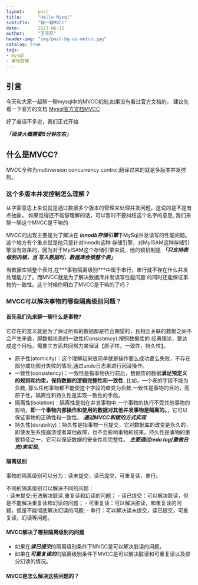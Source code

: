 ```yaml
---
layout:     post
title:      "Hello Mysql"
subtitle:   "聊一聊MVCC"
date:       2023-06-15
author:     "王元存"
header-img: "img/post-bg-os-metro.jpg"
catalog: true
tags:
- mysql
- 事物管理
---
```


引言
-----
今天和大家一起聊一聊mysql中的MVCC机制,如果没有看过官方文档的，
建议先看一下官方的文档 [Mysql官方文档MVCC](https://dev.mysql.com/doc/refman/8.0/en/innodb-multi-versioning.html) 

好了废话不多说，我们正式开始 

***「阅读大概需要5分钟左右」***




什么是MVCC?
------
MVCC全称为multiversion concurrency control,翻译过来的就是多版本并发控制。

### **这个多版本并发控制怎么理解？**
<p>从字面意思上来说就是通过数据多个版本的管理来处理并发问题。这说的是不是有点抽象，
如果觉得还不能够理解的话，可以暂时不要纠结这个名字的意思, 我们来聊一聊这个MVCC是干嘛的  </p>

MVCC的出现主要是为了解决在 ***innodb存储引擎***下MySql并发读写的性能问题。这个地方有个重点就是他只是针对innodb这种
存储引擎，对MyISAM这种存储引擎没有效果的，因为对于MyISAM这个存储引擎来说，他的锁机制是 ***「只支持表级别的锁，当
写入数据时，数据库会锁整个表」***
<p>
当数据库锁整个表时,在***事物隔离级别***中属于串行，串行就不存在什么并发处理能力了。而MVCC就是为了解决数据库并发读写性能问题
的同时还能保证事物的一致性。这个时候你明白了MVCC是干嘛的了吗？
</p>

### **MVCC可以解决事物的哪些隔离级别问题？**

#### 首先我们先来聊一聊**什么是事物?**

<p>
它存在的意义就是为了保证所有的数据都是符合期望的，且相互关联的数据之间不会产生矛盾，即数据状态的一致性(Consistency).按照数据库的
经典理论，要达成这个目标，需要三方面共同努力来保证【原子性，一致性，持久性】。
</p>

- 原子性(atomicity)：这个理解起来很简单就是操作要么成功要么失败，不存在部分成功部分失败的情况,通过undo日志来进行回滚操作。
- 一致性(consistency)：一致性是指事物执行前后，数据库的数据**满足预定义的规则和约束，保持数据的逻辑完整性和一致性.** 比如，一个表的字段不能为负数,
  那么任何事物都不能使这个字段的值变为负数.一致性是事物的目的，而原子性，隔离性和持久性是实现一致性的手段。
- 隔离性(isolation)：隔离性是指在并发事物中,一个事物的执行不受其他事物的影响，**即一个事物内部操作和使用的数据对其他并发事物是隔离的。**，它可以保证事物的正确性和一致性。
  ***通过MVCC和锁的方式实现***
- 持久性(durability)：持久性是指事物一旦提交，它对数据库的改变是永久的，即使发生系统崩溃或者其他故障，也不会影响事物的结果。持久性是事物的重要特征之一，它可以保证数据的安全性和完整性。
  ***主要通过redo log(重做日志)来实现***。

#### 隔离级别
<p>
事物的隔离级别可以分为：读未提交，读已提交，可重复读，串行。
</p>
不同的隔离级别可以解决不同的问题：<br>
- 读未提交:无法解决脏读,重复读和幻读的问题；
- 读已提交：可以解决脏读，但是不能解决重复读和幻读的问题；
- 可重复读：可以解决脏读，和重复读的问题，但是不能彻底解决幻读的问题;
- 串行：可以解决读未提交，读已提交，可重复读，幻读等问题。

#### MVCC解决了哪些隔离级别的问题
- 如果在***读已提交***的隔离级别条件下MVCC是可以解决脏读的问题。
- 如果在***可重复读的***的隔离级别条件下MVCC是可以解决脏读和可重复读以及部分幻读的情况。
#### MVCC是怎么解决这些问题的？



















